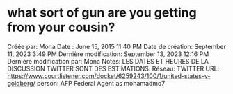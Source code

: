 # what sort of gun are you getting from your cousin?

Créée par: Mona
Date : June 15, 2015 11:40 PM
Date de création: September 11, 2023 3:49 PM
Dernière modification: September 13, 2023 12:16 PM
Dernière modification par: Mona
Notes: LES DATES ET HEURES DE LA DISCUSSION TWITTER SONT DES ESTIMATIONS.
Réseau: TWITTER
URL: https://www.courtlistener.com/docket/6259243/100/1/united-states-v-goldberg/
person: AFP Federal Agent as mohamadmo7